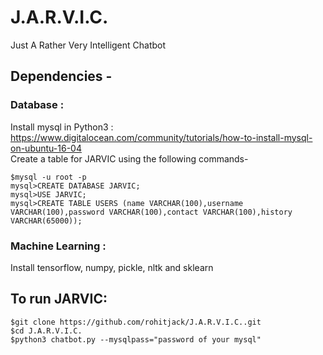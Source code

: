 # J.A.R.V.I.C.
Just A Rather Very Intelligent Chatbot

## Dependencies - 

### Database : 
Install mysql in Python3 : https://www.digitalocean.com/community/tutorials/how-to-install-mysql-on-ubuntu-16-04  \
Create a table for JARVIC using the following commands-
~~~~
$mysql -u root -p
mysql>CREATE DATABASE JARVIC;
mysql>USE JARVIC;
mysql>CREATE TABLE USERS (name VARCHAR(100),username VARCHAR(100),password VARCHAR(100),contact VARCHAR(100),history VARCHAR(65000));
~~~~
### Machine Learning :
Install tensorflow, numpy, pickle, nltk and sklearn 

## To run JARVIC:

~~~~ 
$git clone https://github.com/rohitjack/J.A.R.V.I.C..git 
$cd J.A.R.V.I.C.
$python3 chatbot.py --mysqlpass="password of your mysql"
~~~~
